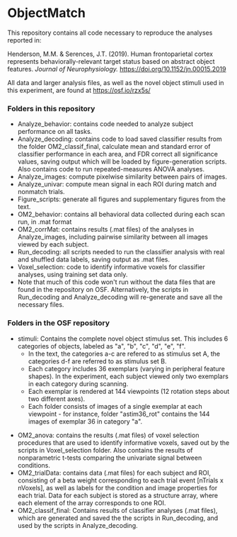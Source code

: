# ObjectMatch

This repository contains all code necessary to reproduce the analyses reported in:<p>
Henderson, M.M. & Serences, J.T. (2019). Human frontoparietal cortex represents behaviorally-relevant target status based on abstract object features. <em>Journal of Neurophysiology.</em> <https://doi.org/10.1152/jn.00015.2019><p> All data and larger analysis files, as well as the novel object stimuli used in this experiment, are found at 
<https://osf.io/rzx5s/><p>
### Folders in this repository
+ Analyze_behavior: contains code needed to analyze subject performance on all tasks.
+ Analyze_decoding: contains code to load saved classifier results from the folder OM2_classif_final, calculate mean and standard error of classifier performance in each area, and FDR correct all significance values, saving output which will be loaded by figure-generation scripts. Also contains code to run repeated-measures ANOVA analyses. 
+ Analyze_images: compute pixelwise similarity between pairs of images.
+ Analyze_univar: compute mean signal in each ROI during match and nonmatch trials.
+ Figure_scripts: generate all figures and supplementary figures from the text.
+ OM2_behavior: contains all behavioral data collected during each scan run, in .mat format
+ OM2_corrMat: contains results (.mat files) of the analyses in Analyze_images, including pairwise similarity between all images viewed by each subject.
+ Run_decoding: all scripts needed to run the classifier analysis with real and shuffled data labels, saving output as .mat files.
+ Voxel_selection: code to identify informative voxels for classifier analyses, using training set data only.
+ Note that much of this code won't run without the data files that are found in the repository on OSF. Alternatively, the scripts in Run_decoding and Analyze_decoding will re-generate and save all the necessary files.
  
### Folders in the OSF repository
- stimuli: Contains the complete novel object stimulus set. This includes 6 categories of objects, labeled as "a", "b", "c", "d", "e", "f". 
    - In the text, the categories a-c are refered to as stimulus set A, the categories d-f are referred to as stimulus set B.
    - Each category includes 36 exemplars (varying in peripheral feature shapes). In the experiment, each subject viewed only two exemplars in each category during scanning.
    - Each exemplar is rendered at 144 viewpoints (12 rotation steps about two different axes).
    - Each folder consists of images of a single exemplar at each viewpoint - for instance, folder "astim36_rot" contains the 144 images of exemplar 36 in category "a".
+ OM2_anova: contains the results (.mat files) of voxel selection procedures that are used to identify informative voxels, saved out by the scripts in Voxel_selection folder. Also contains the results of nonparametric t-tests comparing the univariate signal between conditions.
+ OM2_trialData: contains data (.mat files) for each subject and ROI, consisting of a beta weight corresponding to each trial event [nTrials x nVoxels], as well as labels for the condition and image properties for each trial. Data for each subject is stored as a structure array, where each element of the array corresponds to one ROI. 
+ OM2_classif_final: Contains results of classifier analyses (.mat files), which are generated and saved the the scripts in Run_decoding, and used by the scripts in Analyze_decoding.

